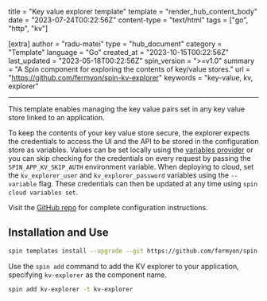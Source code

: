 title = "Key value explorer template"
template = "render_hub_content_body"
date = "2023-07-24T00:22:56Z"
content-type = "text/html"
tags = ["go", "http", "kv"]

[extra]
author = "radu-matei"
type = "hub_document"
category = "Template"
language = "Go"
created_at = "2023-10-15T00:22:56Z"
last_updated = "2023-05-18T00:22:56Z"
spin_version = ">=v1.0"
summary =  "A Spin component for exploring the contents of key/value stores."
url = "https://github.com/fermyon/spin-kv-explorer"
keywords = "key-value, kv, explorer"

---

This template enables managing the key value pairs set in any key value store linked to an application.

To keep the contents of your key value store secure, the explorer expects the credentials to access the UI and the API to be stored in the configuration store as variables. Values can be set locally using the [variables provider](https://developer.fermyon.com/spin/v2/dynamic-configuration#application-variables-runtime-configuration) or you can skip checking for the credentials on every request by passing the `SPIN_APP_KV_SKIP_AUTH` environment variable. When deploying to cloud, set the `kv_explorer_user` and `kv_explorer_password` variables using the `--variable` flag. These credentials can then be updated at any time using `spin cloud variables set`.

Visit the [GitHub repo](https://github.com/fermyon/spin-kv-explorer) for complete configuration instructions.

## Installation and Use

```sh
spin templates install --upgrade --git https://github.com/fermyon/spin-kv-explorer
```

Use the `spin add` command to add the KV explorer to your application, specifying `kv-explorer` as the component name.
```sh
spin add kv-explorer -t kv-explorer
```
